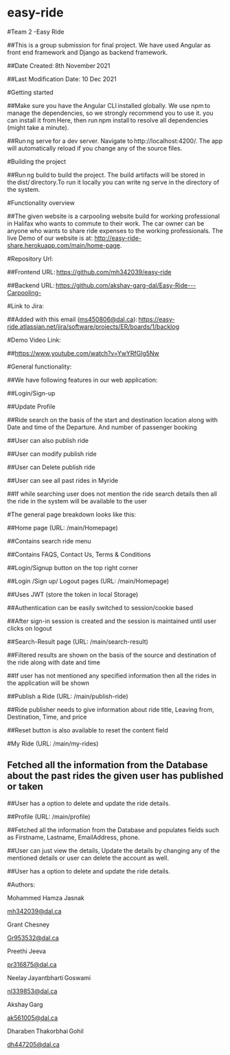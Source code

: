 # easy-ride
#Team 2 -Easy Ride  

##This is a group submission for final project. We have used Angular as front end framework and Django as backend framework. 

 

##Date Created: 8th November 2021 

 

##Last Modification Date: 10 Dec 2021 

#Getting started 

##Make sure you have the Angular CLI installed globally. We use npm to manage the dependencies, so we strongly recommend you to use it. you can install it from Here, then run npm install to resolve all dependencies (might take a minute). 

##Run ng serve for a dev server. Navigate to http://localhost:4200/. The app will automatically reload if you change any of the source files. 

#Building the project 

##Run ng build to build the project. The build artifacts will be stored in the dist/ directory.To run it locally you can write ng serve in the directory of the system. 

#Functionality overview 

##The given website is a carpooling website build for working professional in Halifax who wants to commute to their work. The car owner can be anyone who wants to share ride expenses to the working professionals. The live Demo of our website is at: http://easy-ride-share.herokuapp.com/main/home-page.  

#Repository Url: 

##Frontend URL: https://github.com/mh342039/easy-ride 

 

##Backend URL: https://github.com/akshay-garg-dal/Easy-Ride---Carpooling- 

 
#Link to Jira: 

 

##Added with this email (ms450806@dal.ca): https://easy-ride.atlassian.net/jira/software/projects/ER/boards/1/backlog 

 

#Demo Video Link: 

##https://www.youtube.com/watch?v=YwYRfGlg5Nw 

 

#General functionality: 

##We have following features in our web application: 

##Login/Sign-up 

##Update Profile 

##Ride search on the basis of the start and destination location along with Date and time of the Departure. And number of passenger booking 

##User can also publish ride 

##User can modify publish ride  

##User can Delete publish ride  

##User can see all past rides in Myride 

##If while searching user does not mention the ride search details then all the ride in the system will be available to the user 

#The general page breakdown looks like this: 

##Home page (URL: /main/Homepage) 

##Contains search ride menu 

##Contains FAQS, Contact Us, Terms & Conditions  

##Login/Signup button on the top right corner  

##Login /Sign up/ Logout pages (URL: /main/Homepage) 

##Uses JWT (store the token in local Storage) 

##Authentication can be easily switched to session/cookie based 

##After sign-in session is created and the session is  maintained until user clicks on logout 

##Search-Result page (URL: /main/search-result) 

##Filtered results are shown on the basis of the source and destination of the ride along with date and time 

##If user has not mentioned any specified information then all the rides in the application will be shown 

##Publish a Ride (URL: /main/publish-ride) 

##Ride publisher needs to give information about ride title, Leaving from, Destination, Time, and price  

##Reset button is also available to reset the content field 

#My Ride (URL: /main/my-rides) 

## Fetched all the information from the Database about the past rides the given user has published or taken  

##User has a option to delete and update the ride details. 

 

##Profile (URL: /main/profile) 

##Fetched all the information from the Database and populates fields such as Firstname, Lastname, EmailAddress, phone. 

##User can just view the details, Update the details by changing any of the mentioned details or user can delete the account as well.  

##User has a option to delete and update the ride details. 

#Authors: 

 

Mohammed Hamza Jasnak  

mh342039@dal.ca   

Grant Chesney  

Gr953532@dal.ca  

Preethi Jeeva  

pr316875@dal.ca   

Neelay Jayantbharti Goswami  

nl339853@dal.ca  

Akshay Garg  

ak561005@dal.ca  

Dharaben Thakorbhai Gohil  

dh447205@dal.ca   

 

 

 
